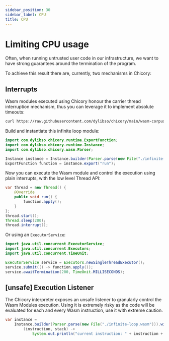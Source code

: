 ```yaml
---
sidebar_position: 30
sidebar_label: CPU
title: CPU
---
```

# Limiting CPU usage

Often, when running untrusted user code in our infrastructure, we want to have strong guarantees around the termination of the program.

To achieve this result there are, currently, two mechanisms in Chicory:

## Interrupts

Wasm modules executed using Chicory honour the carrier thread interruption mechanism, thus you can leverage it to implement absolute timeouts:

```bash
curl https://raw.githubusercontent.com/dylibso/chicory/main/wasm-corpus/src/main/resources/compiled/infinite-loop.c.wasm > infinite-loop.wasm
```

<!--
```java
//DEPS com.dylibso.chicory:docs-lib:999-SNAPSHOT
//DEPS com.dylibso.chicory:runtime:999-SNAPSHOT

docs.FileOps.copyFromWasmCorpus("infinite-loop.c.wasm", "infinite-loop.wasm");
```
-->

Build and instantiate this infinite loop module:

```java
import com.dylibso.chicory.runtime.ExportFunction;
import com.dylibso.chicory.runtime.Instance;
import com.dylibso.chicory.wasm.Parser;

Instance instance = Instance.builder(Parser.parse(new File("./infinite-loop.wasm"))).build();
ExportFunction function = instance.export("run");
```

Now you can execute the Wasm module and control the execution using plain interrupts, with the low level Thread API:

```java
var thread = new Thread() {
    @Override
    public void run() {
        function.apply();
    }
};
thread.start();
Thread.sleep(200);
thread.interrupt();
```

Or using an `ExecutorService`:

```java
import java.util.concurrent.ExecutorService;
import java.util.concurrent.Executors;
import java.util.concurrent.TimeUnit;

ExecutorService service = Executors.newSingleThreadExecutor();
service.submit(() -> function.apply());
service.awaitTermination(200, TimeUnit.MILLISECONDS);
```

## [unsafe] Execution Listener

The Chicory interpreter exposes an unsafe listener to granularly control the Wasm Modules execution.
Using it is extremely risky as the code will be evaluated for each and every Wasm instruction, use it with extreme caution.

```java
var instance =
    Instance.builder(Parser.parse(new File("./infinite-loop.wasm"))).withUnsafeExecutionListener(
        (instruction, stack) ->
            System.out.println("current instruction: " + instruction + ", stack size: " + stack.size())).build();
```

<!--
```java
docs.FileOps.writeResult("docs/usage", "cpu.md.result", "empty");
```
-->
